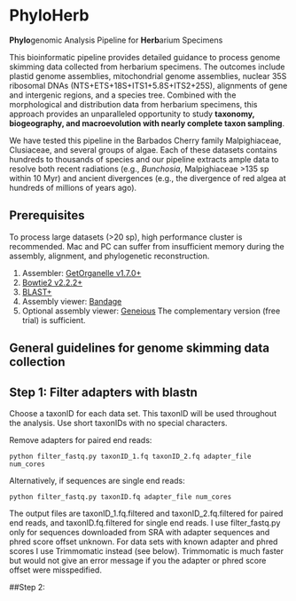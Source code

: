 # PhyloHerb
**Phylo**genomic Analysis Pipeline for **Herb**arium Specimens

This bioinformatic pipeline provides detailed guidance to process genome skimming data collected from herbarium specimens. The outcomes include plastid genome assemblies, mitochondrial genome assemblies, nuclear 35S ribosomal DNAs (NTS+ETS+18S+ITS1+5.8S+ITS2+25S), alignments of gene and intergenic regions, and a species tree. Combined with the morphological and distribution data from herbarium specimens, this approach provides an unparalleled opportunity to study **taxonomy, biogeography, and macroevolution with nearly complete taxon sampling**.

We have tested this pipeline in the Barbados Cherry family Malpighiaceae, Clusiaceae, and several groups of algae. Each of these datasets contains hundreds to thousands of species and our pipeline extracts ample data to resolve both recent radiations (e.g., *Bunchosia*, Malpighiaceae >135 sp within 10 Myr) and ancient divergences (e.g., the divergence of red algea at hundreds of millions of years ago). 

## Prerequisites
To process large datasets (>20 sp), high performance cluster is recommended. Mac and PC can suffer from insufficient memory during the assembly, alignment, and phylogenetic reconstruction.

1. Assembler: [GetOrganelle v1.7.0+](https://github.com/Kinggerm/GetOrganelle)
2. [Bowtie2 v2.2.2+](http://bowtie-bio.sourceforge.net/bowtie2/index.shtml)
3. [BLAST+](https://blast.ncbi.nlm.nih.gov/Blast.cgi?PAGE_TYPE=BlastDocs&DOC_TYPE=Download)
4. Assembly viewer: [Bandage](https://rrwick.github.io/Bandage/)
5. Optional assembly viewer: [Geneious](https://www.geneious.com/) The complementary version (free trial) is sufficient.

## General guidelines for genome skimming data collection

## Step 1: Filter adapters with blastn
Choose a taxonID for each data set. This taxonID will be used throughout the analysis. Use short taxonIDs with no special characters.

Remove adapters for paired end reads:

	python filter_fastq.py taxonID_1.fq taxonID_2.fq adapter_file num_cores

Alternatively, if sequences are single end reads:
	
	python filter_fastq.py taxonID.fq adapter_file num_cores

The output files are taxonID_1.fq.filtered and taxonID_2.fq.filtered for paired end reads, and taxonID.fq.filtered for single end reads. I use filter_fastq.py only for sequences downloaded from SRA with adapter sequences and phred score offset unknown. For data sets with known adapter and phred scores I use Trimmomatic instead (see below). Trimmomatic is much faster but would not give an error message if you the adapter or phred score offset were misspedified.

##Step 2: 

